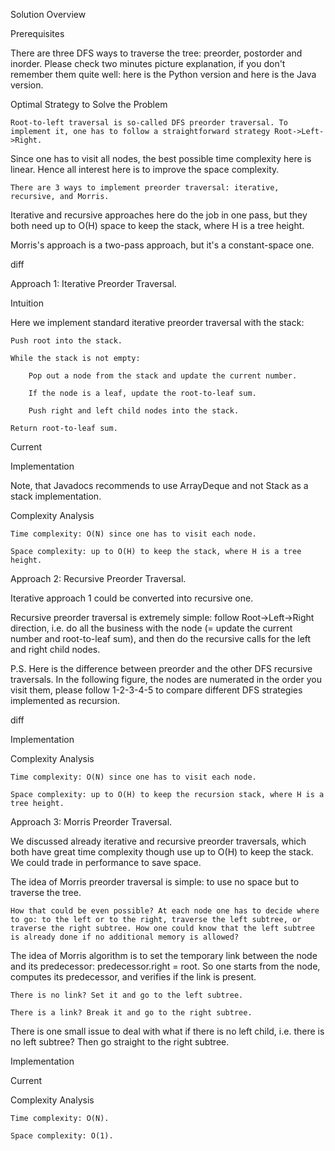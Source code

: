 Solution
Overview

Prerequisites

There are three DFS ways to traverse the tree: preorder, postorder and inorder. Please check two minutes picture explanation, if you don't remember them quite well: here is the Python version and here is the Java version.

Optimal Strategy to Solve the Problem

    Root-to-left traversal is so-called DFS preorder traversal. To implement it, one has to follow a straightforward strategy Root->Left->Right.

Since one has to visit all nodes, the best possible time complexity here is linear. Hence all interest here is to improve the space complexity.

    There are 3 ways to implement preorder traversal: iterative, recursive, and Morris.

Iterative and recursive approaches here do the job in one pass, but they both need up to O(H) space to keep the stack, where H is a tree height.

Morris's approach is a two-pass approach, but it's a constant-space one.

diff


Approach 1: Iterative Preorder Traversal.

Intuition

Here we implement standard iterative preorder traversal with the stack:

    Push root into the stack.

    While the stack is not empty:

        Pop out a node from the stack and update the current number.

        If the node is a leaf, update the root-to-leaf sum.

        Push right and left child nodes into the stack.

    Return root-to-leaf sum.

Current

Implementation

Note, that
Javadocs recommends to use ArrayDeque and not Stack as a stack implementation.

Complexity Analysis

    Time complexity: O(N) since one has to visit each node.

    Space complexity: up to O(H) to keep the stack, where H is a tree height.


Approach 2: Recursive Preorder Traversal.

Iterative approach 1 could be converted into recursive one.

Recursive preorder traversal is extremely simple: follow Root->Left->Right direction, i.e. do all the business with the node (= update the current number and root-to-leaf sum), and then do the recursive calls for the left and right child nodes.

P.S.
Here is the difference between preorder and the other DFS recursive traversals. In the following figure, the nodes are numerated in the order you visit them, please follow 1-2-3-4-5 to compare different DFS strategies implemented as recursion.

diff

Implementation

Complexity Analysis

    Time complexity: O(N) since one has to visit each node.

    Space complexity: up to O(H) to keep the recursion stack, where H is a tree height.


Approach 3: Morris Preorder Traversal.

We discussed already iterative and recursive preorder traversals, which both have great time complexity though use up to O(H) to keep the stack. We could trade in performance to save space.

The idea of Morris preorder traversal is simple: to use no space but to traverse the tree.

    How that could be even possible? At each node one has to decide where to go: to the left or to the right, traverse the left subtree, or traverse the right subtree. How one could know that the left subtree is already done if no additional memory is allowed?

The idea of Morris algorithm is to set the temporary link between the node and its
predecessor: predecessor.right = root. So one starts from the node, computes its predecessor, and verifies if the link is present.

    There is no link? Set it and go to the left subtree.

    There is a link? Break it and go to the right subtree.

There is one small issue to deal with what if there is no left child, i.e. there is no left subtree? Then go straight to the right subtree.

Implementation

Current

Complexity Analysis

    Time complexity: O(N).

    Space complexity: O(1).